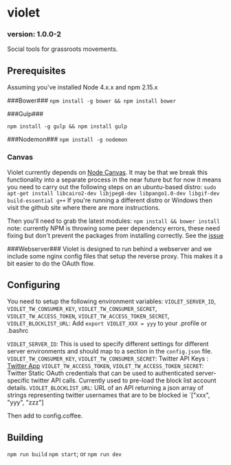 # violet 
### version: 1.0.0-2
Social tools for grassroots movements.
## Prerequisites ##
Assuming you've installed Node 4.x.x and npm 2.15.x

###Bower###
`npm install -g bower && npm install bower`

###Gulp###

`npm install -g gulp && npm install gulp`

###Nodemon###
`npm install -g nodemon`

### Canvas ###
Violet currently depends on [Node Canvas](https://github.com/Automattic/node-canvas). It may be that we break this functionality into a separate process in the near future but for now it means you need to carry out the following steps on an ubuntu-based distro:
`sudo apt-get install libcairo2-dev libjpeg8-dev libpango1.0-dev libgif-dev build-essential g++`
If you're running a different distro or Windows then visit the github site where there are more instructions.

Then you'll need to grab the latest modules:
`npm install && bower install`
note: currently NPM is throwing some peer dependency errors, these need fixing but don't prevent the packages from installing correctly. See the [issue](https://github.com/coders-for-corbyn/violet/issues/5)

###Webserver###
Violet is designed to run behind a webserver and we include some nginx config files that setup the reverse proxy. This makes it a bit easier to do the OAuth flow.

## Configuring ##
You need to setup the following environment variables: `VIOLET_SERVER_ID`, `VIOLET_TW_CONSUMER_KEY`, `VIOLET_TW_CONSUMER_SECRET`, `VIOLET_TW_ACCESS_TOKEN`, `VIOLET_TW_ACCESS_TOKEN_SECRET`, `VIOLET_BLOCKLIST_URL`: 
Add `export VIOLET_XXX = yyy` to your .profile or .bashrc

`VIOLET_SERVER_ID`: This is used to specify different settings for different server environments and should map to a section in the `config.json` file.
`VIOLET_TW_CONSUMER_KEY`, `VIOLET_TW_CONSUMER_SECRET`: Twitter API Keys : [Twitter App](https://apps.twitter.com)
`VIOLET_TW_ACCESS_TOKEN`, `VIOLET_TW_ACCESS_TOKEN_SECRET`: Twitter Static OAuth credentials that can be used to authenticated server-specific twitter API calls. Currently used to pre-load the block list account details.
`VIOLET_BLOCKLIST_URL`: URL of an API returning a json array of strings representing twitter usernames that are to be blocked ie `["xxx", "yyy", "zzz"]

Then add to config.coffee.
## Building ##
`npm run build`
`npm start`; or
`npm run dev`
